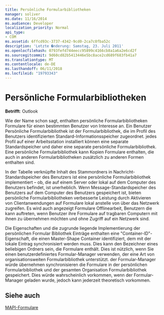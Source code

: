 ```yaml
---
title: Persönliche Formularbibliotheken
manager: soliver
ms.date: 11/16/2014
ms.audience: Developer
localization_priority: Normal
api_type:
- COM
ms.assetid: 6ffcd93c-3737-4342-9cd0-2ca7c0fba52c
description: 'Letzte �nderung: Samstag, 23. Juli 2011'
ms.openlocfilehash: 0793fefd744eecc95899c4166cb8a1a6a2e6cd2f
ms.sourcegitcommit: 9d60cd82b5413446e5bc8ace2cd689f683fb41a7
ms.translationtype: MT
ms.contentlocale: de-DE
ms.lasthandoff: 06/11/2018
ms.locfileid: "19793343"
---
```

# <a name="personal-form-libraries"></a>Persönliche Formularbibliotheken

  
  
**Betrifft**: Outlook 
  
Wie der Name schon sagt, enthalten persönliche Formularbibliotheken Formulare für einen bestimmten Benutzer von Interesse an. Ein Benutzer Persönliche Formularbibliothek ist der Formularbibliothek, die im Profil des Benutzers identifizierten Standard-Informationsspeicher zugeordnet. jedes Profil auf einer Arbeitsstation installiert können eine separate Standardspeicher und daher eine separate persönliche Formularbibliothek. Eine persönliche Formularbibliothek kann Kopien Formulare enthalten, die auch in anderen Formularbibliotheken zusätzlich zu anderen Formen enthalten sind.
  
In der Tabelle verknüpfte Inhalt des Stammordners in Nachricht-Standardspeicher des Benutzers ist eine persönliche Formularbibliothek implementiert – ob, die auf einem Server oder lokal auf dem Computer des Benutzers befindet, ist unerheblich. Wenn Message-Standardspeicher des Benutzers auf dem Computer des Benutzers gespeichert ist, bieten persönliche Formularbibliotheken verbesserte Leistung durch Aktivieren von Clientanwendungen auf Formulare lokal anstelle von über das Netzwerk zugreifen. Es wird auch angezeigt Formulare Offlinearbeit, Benutzern die kann auftreten, wenn Benutzer ihre Formulare auf tragbaren Computern mit ihnen zu übernehmen möchten und ohne Zugriff auf ein Netzwerk sind.
  
Die Eigenschaften und die zugrunde liegende Implementierung der persönlichen Formular Bibliothek Einträge enthalten eine "Container-ID"-Eigenschaft, die einen Master-Shape Container identifiziert, dem mit der lokale Eintrag synchronisiert werden muss. Dies kann den Bezeichner eines beliebigen Ordners sein, die Formulare enthält. Dies ist nützlich, wenn Sie einen benutzerdefiniertes Formular-Manager verwenden, der eine Art von organisationsweiten Formularbibliothek unterstützt. der Formular-Manager würde übernehmen synchronisieren die Formulare in der persönlichen Formularbibliothek und der gesamten Organisation Formularbibliothek gespeichert. Dies würde wahrscheinlich vorkommen, wenn der Formular-Manager geladen wurde, jedoch kann jederzeit theoretisch vorkommen.
  
## <a name="see-also"></a>Siehe auch



[MAPI-Formulare](mapi-forms.md)

